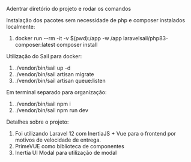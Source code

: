 Adentrar diretório do projeto e rodar os comandos

Instalação dos pacotes sem necessidade de php e composer instalados localmente:

1. docker run --rm -it -v $(pwd):/app -w /app laravelsail/php83-composer:latest composer install

Utilização do Sail para docker:

1. ./vendor/bin/sail up -d
2. ./vendor/bin/sail artisan migrate
3. ./vendor/bin/sail artisan queue:listen

Em terminal separado para organização:

1. ./vendor/bin/sail npm i
2. ./vendor/bin/sail npm run dev

Detalhes sobre o projeto:

1. Foi utilizando Laravel 12 com InertiaJS + Vue para o frontend por motivos de velocidade de entrega.
2. PrimeVUE como biblioteca de componentes
3. Inertia UI Modal para utilização de modal
